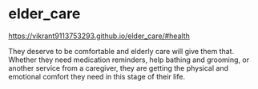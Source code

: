 # elder_care



https://vikrant9113753293.github.io/elder_care/#health



They deserve to be comfortable and elderly care will give them that. Whether they need medication reminders, help bathing and grooming, or another service from a caregiver, they are getting the physical and emotional comfort they need in this stage of their life.
